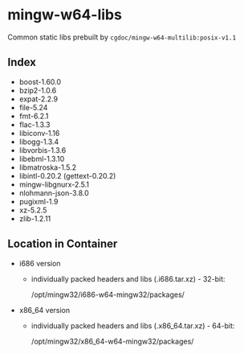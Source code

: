 # mingw-w64-libs
Common static libs prebuilt by `cgdoc/mingw-w64-multilib:posix-v1.1`
## Index
* boost-1.60.0
* bzip2-1.0.6 
* expat-2.2.9
* file-5.24
* fmt-6.2.1
* flac-1.3.3
* libiconv-1.16
* libogg-1.3.4
* libvorbis-1.3.6
* libebml-1.3.10
* libmatroska-1.5.2
* libintl-0.20.2 (gettext-0.20.2)
* mingw-libgnurx-2.5.1
* nlohmann-json-3.8.0
* pugixml-1.9
* xz-5.2.5
* zlib-1.2.11
## Location in Container
* i686 version
    * individually packed headers and libs (.i686.tar.xz) - 32-bit:
    
        /opt/mingw32/i686-w64-mingw32/packages/
    
* x86_64 version
    * individually packed headers and libs (.x86_64.tar.xz) - 64-bit:
    
        /opt/mingw32/x86_64-w64-mingw32/packages/
    

